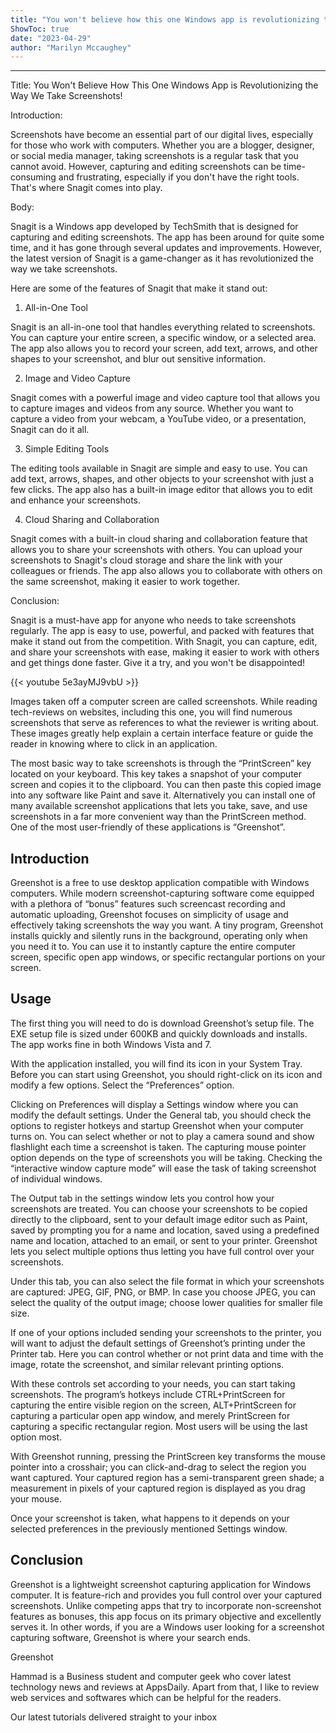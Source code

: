 ```yaml
---
title: "You won't believe how this one Windows app is revolutionizing the way we take screenshots!"
ShowToc: true 
date: "2023-04-29"
author: "Marilyn Mccaughey"
---
```

*****
Title: You Won't Believe How This One Windows App is Revolutionizing the Way We Take Screenshots!

Introduction:

Screenshots have become an essential part of our digital lives, especially for those who work with computers. Whether you are a blogger, designer, or social media manager, taking screenshots is a regular task that you cannot avoid. However, capturing and editing screenshots can be time-consuming and frustrating, especially if you don't have the right tools. That's where Snagit comes into play.

Body:

Snagit is a Windows app developed by TechSmith that is designed for capturing and editing screenshots. The app has been around for quite some time, and it has gone through several updates and improvements. However, the latest version of Snagit is a game-changer as it has revolutionized the way we take screenshots.

Here are some of the features of Snagit that make it stand out:

1. All-in-One Tool

Snagit is an all-in-one tool that handles everything related to screenshots. You can capture your entire screen, a specific window, or a selected area. The app also allows you to record your screen, add text, arrows, and other shapes to your screenshot, and blur out sensitive information.

2. Image and Video Capture

Snagit comes with a powerful image and video capture tool that allows you to capture images and videos from any source. Whether you want to capture a video from your webcam, a YouTube video, or a presentation, Snagit can do it all.

3. Simple Editing Tools

The editing tools available in Snagit are simple and easy to use. You can add text, arrows, shapes, and other objects to your screenshot with just a few clicks. The app also has a built-in image editor that allows you to edit and enhance your screenshots.

4. Cloud Sharing and Collaboration

Snagit comes with a built-in cloud sharing and collaboration feature that allows you to share your screenshots with others. You can upload your screenshots to Snagit's cloud storage and share the link with your colleagues or friends. The app also allows you to collaborate with others on the same screenshot, making it easier to work together.

Conclusion:

Snagit is a must-have app for anyone who needs to take screenshots regularly. The app is easy to use, powerful, and packed with features that make it stand out from the competition. With Snagit, you can capture, edit, and share your screenshots with ease, making it easier to work with others and get things done faster. Give it a try, and you won't be disappointed!

{{< youtube 5e3ayMJ9vbU >}} 



Images taken off a computer screen are called screenshots. While reading tech-reviews on websites, including this one, you will find numerous screenshots that serve as references to what the reviewer is writing about. These images greatly help explain a certain interface feature or guide the reader in knowing where to click in an application.
 
The most basic way to take screenshots is through the “PrintScreen” key located on your keyboard. This key takes a snapshot of your computer screen and copies it to the clipboard. You can then paste this copied image into any software like Paint and save it. Alternatively you can install one of many available screenshot applications that lets you take, save, and use screenshots in a far more convenient way than the PrintScreen method. One of the most user-friendly of these applications is “Greenshot”.

 
## Introduction
 
Greenshot is a free to use desktop application compatible with Windows computers. While modern screenshot-capturing software come equipped with a plethora of “bonus” features such screencast recording and automatic uploading, Greenshot focuses on simplicity of usage and effectively taking screenshots the way you want. A tiny program, Greenshot installs quickly and silently runs in the background, operating only when you need it to. You can use it to instantly capture the entire computer screen, specific open app windows, or specific rectangular portions on your screen.
 
## Usage
 
The first thing you will need to do is download Greenshot’s setup file. The EXE setup file is sized under 600KB and quickly downloads and installs. The app works fine in both Windows Vista and 7.
 

 
With the application installed, you will find its icon in your System Tray. Before you can start using Greenshot, you should right-click on its icon and modify a few options. Select the “Preferences” option.
 
Clicking on Preferences will display a Settings window where you can modify the default settings. Under the General tab, you should check the options to register hotkeys and startup Greenshot when your computer turns on. You can select whether or not to play a camera sound and show flashlight each time a screenshot is taken. The capturing mouse pointer option depends on the type of screenshots you will be taking. Checking the “interactive window capture mode” will ease the task of taking screenshot of individual windows.
 
The Output tab in the settings window lets you control how your screenshots are treated. You can choose your screenshots to be copied directly to the clipboard, sent to your default image editor such as Paint, saved by prompting you for a name and location, saved using a predefined name and location, attached to an email, or sent to your printer. Greenshot lets you select multiple options thus letting you have full control over your screenshots.
 
Under this tab, you can also select the file format in which your screenshots are captured: JPEG, GIF, PNG, or BMP. In case you choose JPEG, you can select the quality of the output image; choose lower qualities for smaller file size.
 
If one of your options included sending your screenshots to the printer, you will want to adjust the default settings of Greenshot’s printing under the Printer tab. Here you can control whether or not print data and time with the image, rotate the screenshot, and similar relevant printing options.
 
With these controls set according to your needs, you can start taking screenshots. The program’s hotkeys include CTRL+PrintScreen for capturing the entire visible region on the screen, ALT+PrintScreen for capturing a particular open app window, and merely PrintScreen for capturing a specific rectangular region. Most users will be using the last option most.
 
With Greenshot running, pressing the PrintScreen key transforms the mouse pointer into a crosshair; you can click-and-drag to select the region you want captured. Your captured region has a semi-transparent green shade; a measurement in pixels of your captured region is displayed as you drag your mouse.
 
Once your screenshot is taken, what happens to it depends on your selected preferences in the previously mentioned Settings window.
 
## Conclusion
 
Greenshot is a lightweight screenshot capturing application for Windows computer. It is feature-rich and provides you full control over your captured screenshots. Unlike competing apps that try to incorporate non-screenshot features as bonuses, this app focus on its primary objective and excellently serves it. In other words, if you are a Windows user looking for a screenshot capturing software, Greenshot is where your search ends.
 
Greenshot
 
Hammad is a Business student and computer geek who cover latest technology news and reviews  at AppsDaily. Apart from that, I like to review web services and softwares which can be helpful for the readers.
 
Our latest tutorials delivered straight to your inbox




